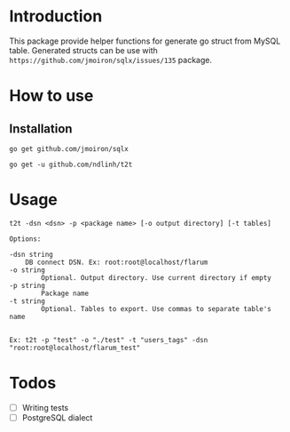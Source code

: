 # Introduction

This package provide helper functions for generate go struct from MySQL table.
Generated structs can be use with `https://github.com/jmoiron/sqlx/issues/135` package.

# How to use

## Installation

    go get github.com/jmoiron/sqlx

    go get -u github.com/ndlinh/t2t

# Usage

    t2t -dsn <dsn> -p <package name> [-o output directory] [-t tables]

    Options:

    -dsn string
    	DB connect DSN. Ex: root:root@localhost/flarum
    -o string
            Optional. Output directory. Use current directory if empty
    -p string
            Package name
    -t string
            Optional. Tables to export. Use commas to separate table's name


    Ex: t2t -p "test" -o "./test" -t "users_tags" -dsn "root:root@localhost/flarum_test"

# Todos

- [ ] Writing tests
- [ ] PostgreSQL dialect
